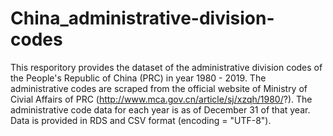 # China_administrative-division-codes

This resporitory provides the dataset of the administrative division codes of the People's Republic of China (PRC) in year 1980 - 2019. The administrative codes are scraped from the official website of Ministry of Civial Affairs of PRC (http://www.mca.gov.cn/article/sj/xzqh/1980/?). The administrative code data for each year is as of December 31 of that year. Data is provided in RDS and CSV format (encoding = "UTF-8").
